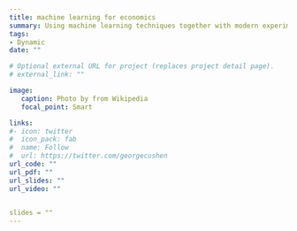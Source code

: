 ```yaml
---
title: machine learning for economics
summary: Using machine learning techniques together with modern experimentation strategies to model dynamic optimisation problems as faced by agents in economic models.  The project is funded by just-eat plc. and involves two PhD students, William Greenal and Marta Grzeskiewicz registered in the department of Statistical Science, UCL.They both have a degree in economics and experience in statistical machne learning. 
tags:
- Dynamic
date: ""

# Optional external URL for project (replaces project detail page).
# external_link: ""

image:
   caption: Photo by from Wikipedia
   focal_point: Smart

links:
#- icon: twitter
#  icon_pack: fab
#  name: Follow
#  url: https://twitter.com/georgecushen
url_code: ""
url_pdf: ""
url_slides: ""
url_video: ""

   
slides = ""   
---
```


